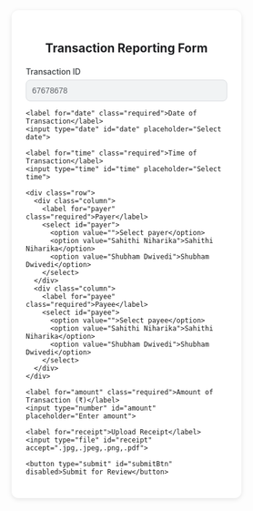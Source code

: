 <!DOCTYPE html>
<html lang="en">
<head>
  <meta charset="UTF-8">
  <title>Transaction Reporting Form</title>
  <meta name="viewport" content="width=device-width, initial-scale=1.0">
  <style>
    * { box-sizing: border-box; }

    body {
      font-family: 'Roboto', sans-serif;
      background-color: #f1f3f4;
      margin: 0;
      padding: 20px;
      display: flex;
      justify-content: center;
    }

    .form-container {
      background-color: #fff;
      border-radius: 12px;
      box-shadow: 0 2px 8px rgba(0,0,0,0.1);
      padding: 25px;
      max-width: 500px;
      width: 100%;
    }

    h2 {
      text-align: center;
      color: #202124;
      margin-bottom: 20px;
    }

    label {
      display: block;
      margin-top: 15px;
      font-weight: 500;
      color: #3c4043;
    }

    .required::after {
      content: " *";
      color: red;
    }

    input, select {
      width: 100%;
      padding: 10px;
      margin-top: 6px;
      border: 1px solid #dadce0;
      border-radius: 8px;
      font-size: 14px;
      background-color: #f8f9fa;
      color: #202124;
    }

    input::placeholder {
      color: #9e9e9e;
    }

    input[readonly] {
      background-color: #f1f3f4;
      color: #5f6368;
      cursor: not-allowed;
    }

    .row {
      display: flex;
      gap: 10px;
      margin-top: 10px;
    }

    .row .column {
      flex: 1;
    }

    button {
      margin-top: 25px;
      width: 100%;
      padding: 12px;
      background-color: #673ab7;
      color: white;
      border: none;
      border-radius: 8px;
      font-size: 16px;
      font-weight: 500;
      cursor: pointer;
      transition: background-color 0.3s ease;
    }

    button:disabled {
      background-color: #ccc;
      cursor: not-allowed;
    }

    button:hover:enabled {
      background-color: #5e35b1;
    }

    @media (max-width: 600px) {
      .row {
        flex-direction: column;
        gap: 0px;
      }
    }
  </style>
</head>
<body>

<div class="form-container">
  <h2>Transaction Reporting Form</h2>
  <form id="approvalForm">
    <label for="transactionId">Transaction ID</label>
    <input type="text" id="transactionId" value="67678678" readonly>

    <label for="date" class="required">Date of Transaction</label>
    <input type="date" id="date" placeholder="Select date">

    <label for="time" class="required">Time of Transaction</label>
    <input type="time" id="time" placeholder="Select time">

    <div class="row">
      <div class="column">
        <label for="payer" class="required">Payer</label>
        <select id="payer">
          <option value="">Select payer</option>
          <option value="Sahithi Niharika">Sahithi Niharika</option>
          <option value="Shubham Dwivedi">Shubham Dwivedi</option>
        </select>
      </div>
      <div class="column">
        <label for="payee" class="required">Payee</label>
        <select id="payee">
          <option value="">Select payee</option>
          <option value="Sahithi Niharika">Sahithi Niharika</option>
          <option value="Shubham Dwivedi">Shubham Dwivedi</option>
        </select>
      </div>
    </div>

    <label for="amount" class="required">Amount of Transaction (₹)</label>
    <input type="number" id="amount" placeholder="Enter amount">

    <label for="receipt">Upload Receipt</label>
    <input type="file" id="receipt" accept=".jpg,.jpeg,.png,.pdf">

    <button type="submit" id="submitBtn" disabled>Submit for Review</button>
  </form>
</div>

<script>
  const form = document.getElementById('approvalForm');
  const submitBtn = document.getElementById('submitBtn');
  const payer = document.getElementById('payer');
  const payee = document.getElementById('payee');

  function validateForm() {
    const date = document.getElementById('date').value;
    const time = document.getElementById('time').value;
    const payerVal = payer.value;
    const payeeVal = payee.value;
    const amount = document.getElementById('amount').value;

    const isValid = date && time && payerVal && payeeVal && amount;
    submitBtn.disabled = !isValid;
  }

  function updatePayeeOptions() {
    const selectedPayer = payer.value;
    [...payee.options].forEach(option => {
      option.disabled = option.value === selectedPayer;
    });
    if (payee.value === selectedPayer) {
      payee.value = "";
    }
    validateForm();
  }

  form.addEventListener('input', validateForm);
  payer.addEventListener('change', updatePayeeOptions);
</script>

</body>
</html>
